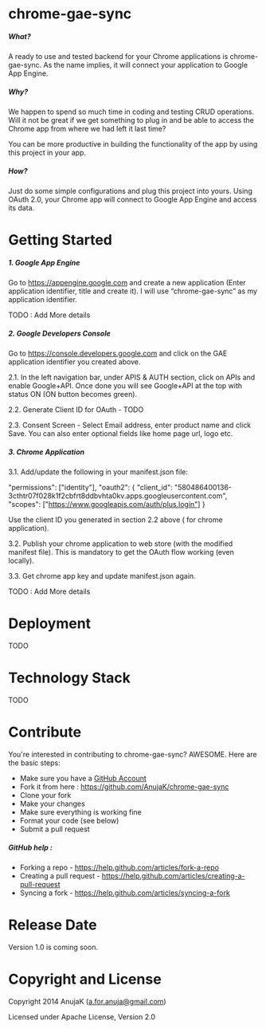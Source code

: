 chrome-gae-sync
==========

##### What?

A ready to use and tested backend for your Chrome applications is chrome-gae-sync. As the name implies, it will connect your application to Google App Engine. 


##### Why?

We happen to spend so much time in coding and testing CRUD operations. Will it not be great if we get something to plug in and be able to access the Chrome app from where we had left it last time? 

You can be more productive in building the functionality of the app by using this project in your app.

##### How?

Just do some simple configurations and plug this project into yours. Using OAuth 2.0, your Chrome app will connect to Google App Engine and access its data.

Getting Started
==========

##### 1. Google App Engine

Go to https://appengine.google.com and create a new application (Enter application identifier, title and create it). I will use “chrome-gae-sync” as my application identifier.

TODO : Add More details

##### 2. Google Developers Console

Go to https://console.developers.google.com and click on the GAE application identifier you created above. 

2.1. In the left navigation bar, under APIS & AUTH section, click on APIs and enable Google+API. Once done you will see Google+API at the top with status ON (ON button becomes green).

2.2. Generate Client ID for OAuth - TODO

2.3. Consent Screen - Select Email address, enter product name and click Save. You can also enter optional fields like home page url, logo etc.

##### 3. Chrome Application

3.1. Add/update the following in your manifest.json file:

"permissions": ["identity"],
  "oauth2": {
    "client_id": "580486400136-3cthtr07f028k1f2cbfrt8ddbvhta0kv.apps.googleusercontent.com",
    "scopes": ["https://www.googleapis.com/auth/plus.login"]
  }

Use the client ID you generated in section 2.2 above ( for chrome application).

3.2. Publish your chrome application to web store (with the modified manifest file). This is mandatory to get the OAuth flow working (even locally).

3.3. Get chrome app key and update manifest.json again.

TODO : Add More details


Deployment
==========

TODO

Technology Stack
==========

TODO

Contribute
==========

You're interested in contributing to chrome-gae-sync? AWESOME. Here are the basic steps:

- Make sure you have a [GitHub Account](https://github.com/signup/free)
- Fork it from here : https://github.com/AnujaK/chrome-gae-sync
- Clone your fork  
- Make your changes
- Make sure everything is working fine
- Format your code (see below)
- Submit a pull request

##### GitHub help : 

- Forking a repo - https://help.github.com/articles/fork-a-repo
- Creating a pull request - https://help.github.com/articles/creating-a-pull-request
- Syncing a fork - https://help.github.com/articles/syncing-a-fork
 

Release Date
==========

Version 1.0 is coming soon.

Copyright and License
==========

Copyright 2014 AnujaK (a.for.anuja@gmail.com)

Licensed under Apache License, Version 2.0
